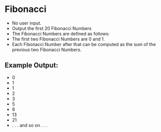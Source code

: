 # Fibonacci

- No user input.
- Output the first 20 Fibonacci Numbers
- The Fibonacci Numbers are defined as follows:
- The first two Fibonacci Numbers are 0 and 1.
- Each Fibonacci Number after that can be computed as the sum of the previous two Fibonacci Numbers.
## Example Output:

- 0
- 1
- 1
- 2
- 3
- 5
- 8
- 13
- 21
- . . . and so on . . .
